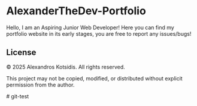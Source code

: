 # AlexanderTheDev-Portfolio
Hello,
I am an Aspiring Junior Web Developer!
Here you can find my portfolio website in its early stages, you are free to report any issues/bugs!

## License
© 2025 Alexandros Kotsidis. All rights reserved.

This project may not be copied, modified, or distributed without explicit permission from the author.

#   g i t - t e s t  
 